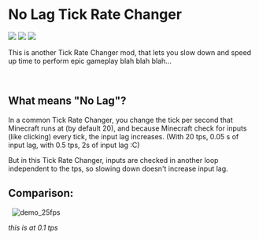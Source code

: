 # No Lag Tick Rate Changer
[![](https://img.shields.io/badge/Modloader-fabric-green)](https://fabricmc.net/)
[![](http://cf.way2muchnoise.eu/534418.svg)](https://www.curseforge.com/minecraft/mc-mods/no-lag-tickratechanger)
[![](http://cf.way2muchnoise.eu/versions/534418.svg)](https://www.curseforge.com/minecraft/mc-mods/no-lag-tickratechanger)

This is another Tick Rate Changer mod, that lets you slow down and speed up time to perform epic gameplay blah blah blah…

 

## What means "No Lag"?

In a common Tick Rate Changer, you change the tick per second that Minecraft runs at (by default 20), and because Minecraft check for inputs (like clicking) every tick, the input lag increases. (With 20 tps, 0.05 s of input lag, with 0.5 tps, 2s of input lag :C)

But in this Tick Rate Changer, inputs are checked in another loop independent to the tps, so slowing down doesn't increase input lag.

## Comparison:
 
![demo_25fps](https://user-images.githubusercontent.com/72220838/137369760-75a2e11e-3a4e-4e54-a492-06f462266b2f.gif)

*this is at 0.1 tps*
 
